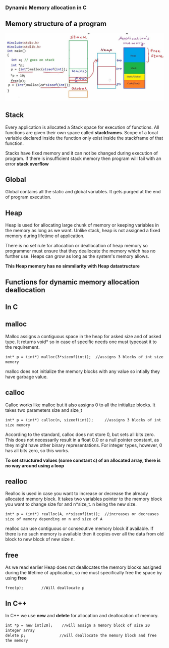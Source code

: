 ### Dynamic Memory allocation in C

## Memory structure of a program
![](memory-allo.png)

## Stack
Every application is allocated a Stack space for execution of functions. All functions are given their own space called **stackframes**. Scope of a local variable declared inside the function only exist inside the stackframe of that function.

Stacks have fixed memory and it can not be changed during execution of program. If there is insufficient stack memory then program will fail with an error **stack overflow**

## Global
Global contains all the static and global variables. It gets purged at the end of program execution.

## Heap
Heap is used for allocating large chunk of memory or keeping variables in the memory as long as we want. Unlike stack, heap is not assigned a fixed memory during lifetime of application.

There is no set rule for allocation or deallocation of heap memory so programmer must ensure that they deallocate the memory which has no further use. Heaps can grow as long as the system's memory allows.

**This Heap memory has no simmilarity with Heap datastructure**

## Functions for dynamic memory allocation deallocation

**In C**
-----------

## malloc
Malloc assigns a contiguous space in the heap for asked size and of asked type. It returns void* so in case of specific needs one must typecast it to the requirement.
```
int* p = (int*) malloc(3*sizeof(int)); 	//assigns 3 blocks of int size memory
```

malloc does not initialize the memory blocks with any value so intially they have garbage value.

## calloc
Calloc works like malloc but it also assigns 0 to all the initialize blocks. It takes two parameters size and size_t
```
int* p = (int*) calloc(n, sizeof(int)); 	//assigns 3 blocks of int size memory
```
According to the standard, calloc does not store 0, but sets all bits zero. This does not necessarily result in a float 0.0 or a null pointer constant, as they might have other binary representations. For integer types, however, 0 has all bits zero, so this works.

**To set structured values (some constant c) of an allocated array, there is no way around using a loop**

## realloc
Realloc is used in case you want to increase or decrease the already allocated memory block. It takes two variables pointer to the memory block you want to change size for and n*size_t. n being the new size.
```
int* p = (int*) realloc(A, n*sizeof(int)); 	//increases or decreases size of memory depending on n and size of A
```

realloc can use contiguous or consecutive memory block if available. If there is no such memory is available then it copies over all the data from old block to new block of new size n.

## free
As we read earlier Heap does not deallocates the memory blocks assigned during the lifetime of applicaiton, so me must specifically free the space by using **free**

```
free(p);		//Will deallocate p 
```

**In C++**
-----------
In C++ we use **new** and **delete** for allocation and deallocation of memory.
```
int *p = new int[20];    //will assign a memory block of size 20 integer array
delete p;               //will deallocate the memory block and free the memory
```
